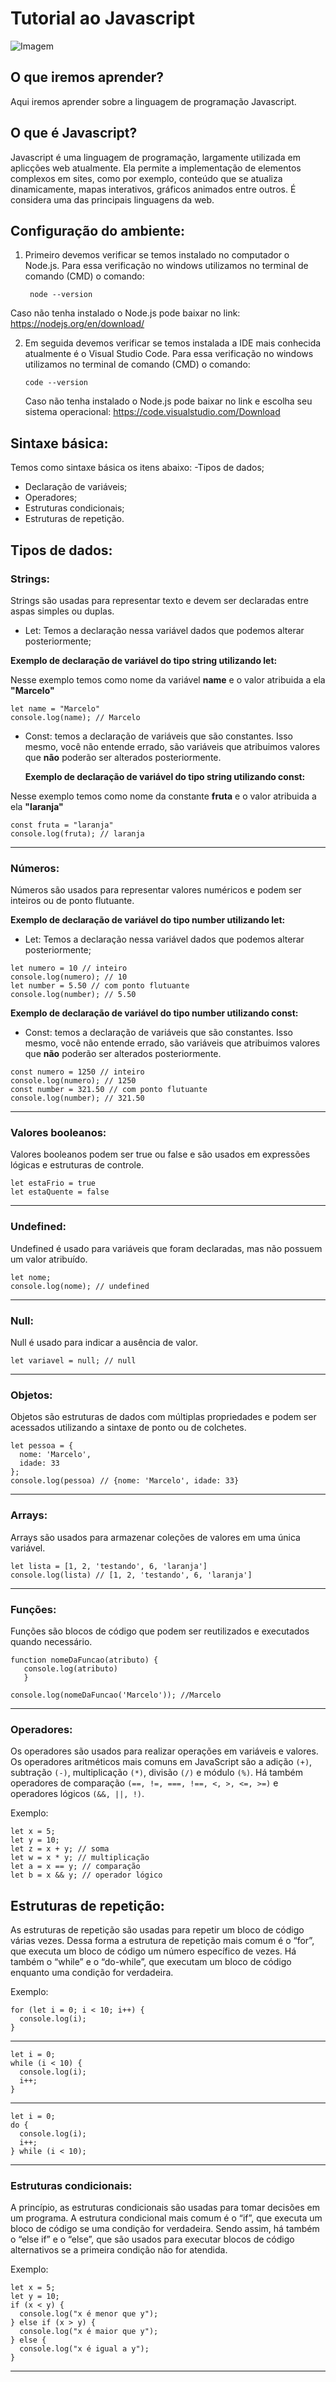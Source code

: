 # Tutorial ao Javascript
![Imagem](https://th.bing.com/th/id/OIP.xiDj73t-bBDLZJ_GUlDnbwFNC7?rs=1&pid=ImgDetMain)

## O que iremos aprender?
Aqui iremos aprender sobre a linguagem de programação Javascript.

## O que é Javascript?
Javascript é uma linguagem de programação, largamente utilizada em aplicções web atualmente. Ela permite a implementação de elementos complexos em sites, como por exemplo, conteúdo que se atualiza dinamicamente, mapas interativos, gráficos animados entre outros. É considera uma das principais linguagens da web.

## Configuração do ambiente:

1. Primeiro devemos verificar se temos instalado no computador o Node.js. Para essa verificação no windows utilizamos no terminal de comando (CMD) o comando:
   ```
    node --version
   ```
  Caso não tenha instalado o Node.js pode baixar no link: https://nodejs.org/en/download/
  
2. Em seguida devemos verificar se temos instalada a IDE mais conhecida atualmente é o Visual Studio Code. Para essa verificação no windows utilizamos no terminal de comando (CMD) o comando:

   ```
   code --version
   ```
     Caso não tenha instalado o Node.js pode baixar no link e escolha seu sistema operacional:
   https://code.visualstudio.com/Download

## Sintaxe básica:

Temos como sintaxe básica os itens abaixo:
-Tipos de dados;
- Declaração de variáveis;
- Operadores;
- Estruturas condicionais;
- Estruturas de repetição.

## Tipos de dados:

### Strings:
Strings são usadas para representar texto e devem ser declaradas entre aspas simples ou duplas.

- Let: Temos a declaração nessa variável dados que podemos alterar posteriormente;

__Exemplo de declaração de variável do tipo string utilizando let:__

 Nesse exemplo temos como nome da variável **name** e o valor atribuida a ela **"Marcelo"**
 
 ```
let name = "Marcelo"
console.log(name); // Marcelo
 ```

- Const: temos a declaração de variáveis que são constantes. Isso mesmo, você não entende errado, são variáveis que atribuimos valores que __não__ poderão ser alterados posteriormente.

     __Exemplo de declaração de variável do tipo string utilizando const:__

 Nesse exemplo temos como nome da constante **fruta** e o valor atribuida a ela **"laranja"**
 ```
const fruta = "laranja"
console.log(fruta); // laranja
 ```
---

### Números:

Números são usados para representar valores numéricos e podem ser inteiros ou de ponto flutuante.

__Exemplo de declaração de variável do tipo number utilizando let:__

- Let: Temos a declaração nessa variável dados que podemos alterar posteriormente;
 ```
let numero = 10 // inteiro
console.log(numero); // 10
let number = 5.50 // com ponto flutuante
console.log(number); // 5.50
 ```

__Exemplo de declaração de variável do tipo number utilizando const:__

- Const: temos a declaração de variáveis que são constantes. Isso mesmo, você não entende errado, são variáveis que atribuimos valores que __não__ poderão ser alterados posteriormente.
 ```
const numero = 1250 // inteiro
console.log(numero); // 1250
const number = 321.50 // com ponto flutuante
console.log(number); // 321.50
 ```
---

### Valores booleanos:
Valores booleanos podem ser true ou false e são usados em expressões lógicas e estruturas de controle.

```
let estaFrio = true
let estaQuente = false
```
---
### Undefined:
Undefined é usado para variáveis que foram declaradas, mas não possuem um valor atribuído.

```
let nome; 
console.log(nome); // undefined
```
---
### Null:
Null é usado para indicar a ausência de valor.

```
let variavel = null; // null
```
---
### Objetos:
Objetos são estruturas de dados com múltiplas propriedades e podem ser acessados utilizando a sintaxe de ponto ou de colchetes.

```
let pessoa = {
  nome: 'Marcelo',
  idade: 33
};
console.log(pessoa) // {nome: 'Marcelo', idade: 33}
```
---
### Arrays:
Arrays são usados para armazenar coleções de valores em uma única variável.
 ```
let lista = [1, 2, 'testando', 6, 'laranja']
console.log(lista) // [1, 2, 'testando', 6, 'laranja']
```
---
### Funções:
Funções são blocos de código que podem ser reutilizados e executados quando necessário.
```
function nomeDaFuncao(atributo) {
   console.log(atributo)
   }

console.log(nomeDaFuncao('Marcelo')); //Marcelo
```
---
### Operadores:
Os operadores são usados para realizar operações em variáveis e valores. Os operadores aritméticos mais comuns em JavaScript são a adição `(+)`, subtração `(-)`, multiplicação `(*)`, divisão `(/)` e módulo `(%)`. Há também operadores de comparação `(==, !=, ===, !==, <, >, <=, >=)` e operadores lógicos `(&&, ||, !)`.

Exemplo:
```
let x = 5;
let y = 10;
let z = x + y; // soma
let w = x * y; // multiplicação
let a = x == y; // comparação
let b = x && y; // operador lógico
```

## Estruturas de repetição:

As estruturas de repetição são usadas para repetir um bloco de código várias vezes. Dessa forma a estrutura de repetição mais comum é o “for”, que executa um bloco de código um número específico de vezes. Há também o “while” e o “do-while”, que executam um bloco de código enquanto uma condição for verdadeira.

Exemplo:
```
for (let i = 0; i < 10; i++) {
  console.log(i);
}
```
---
```
let i = 0;
while (i < 10) {
  console.log(i);
  i++;
}
```
---
```
let i = 0;
do {
  console.log(i);
  i++;
} while (i < 10);
```
---
### Estruturas condicionais:

A princípio, as estruturas condicionais são usadas para tomar decisões em um programa. A estrutura condicional mais comum é o “if”, que executa um bloco de código se uma condição for verdadeira. Sendo assim, há também o “else if” e o “else”, que são usados para executar blocos de código alternativos se a primeira condição não for atendida.

Exemplo:

```
let x = 5;
let y = 10;
if (x < y) {
  console.log("x é menor que y");
} else if (x > y) {
  console.log("x é maior que y");
} else {
  console.log("x é igual a y");
}
```
---
